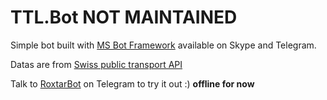 # TTL.Bot NOT MAINTAINED
Simple bot built with [MS Bot Framework](https://dev.botframework.com) available on Skype and Telegram.

Datas are from [Swiss public transport API](https://transport.opendata.ch)

Talk to [RoxtarBot](https://telegram.me/TTLNextBot) on Telegram to try it out :) **offline for now**
